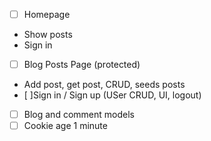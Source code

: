 - [ ] Homepage
- Show posts
- Sign in
- [ ] Blog Posts Page (protected)
- Add post, get post, CRUD, seeds posts
- [ ]Sign in / Sign up
(USer CRUD, UI, logout)
- [ ] Blog and comment models
- [ ] Cookie age 1 minute